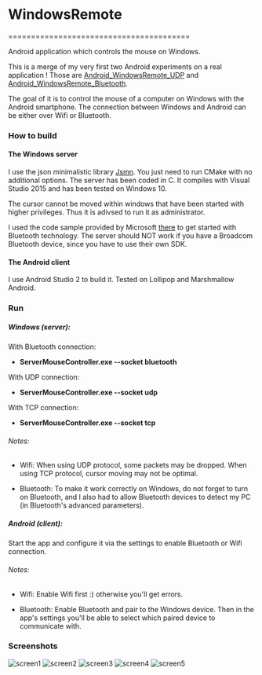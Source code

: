 # WindowsRemote
========================================

Android application which controls the mouse on Windows.

This is a merge of my very first two Android experiments on a real application !
Those are [Android_WindowsRemote_UDP](https://github.com/bourdibay/Android_WindowsRemote_UDP) and [Android_WindowsRemote_Bluetooth](https://github.com/bourdibay/Android_WindowsRemote_Bluetooth).


The goal of it is to control the mouse of a computer on Windows with the Android smartphone.
The connection between Windows and Android can be either over Wifi or Bluetooth.

### How to build

#### The Windows server

I use the json minimalistic library [Jsmn](https://github.com/zserge/jsmn).
You just need to run CMake with no additional options. The server has been coded in C. It compiles with Visual Studio 2015 and has been tested on Windows 10.

The cursor cannot be moved within windows that have been started with higher privileges. Thus it is adivsed to run it as administrator.

I used the code sample provided by Microsoft [there](https://code.msdn.microsoft.com/windowsdesktop/Bluetooth-Connection-e3263296) to get started with Bluetooth technology. The server should NOT work if you have a Broadcom Bluetooth device, since you have to use their own SDK.

#### The Android client

I use Android Studio 2 to build it. Tested on Lollipop and Marshmallow Android.

### Run

##### Windows (server):

With Bluetooth connection:

- **ServerMouseController.exe --socket bluetooth**

With UDP connection:

- **ServerMouseController.exe --socket udp**

With TCP connection:

- **ServerMouseController.exe --socket tcp**

###### Notes:

- Wifi:
When using UDP protocol, some packets may be dropped.
When using TCP protocol, cursor moving may not be optimal.

- Bluetooth:
To make it work correctly on Windows, do not forget to turn on Bluetooth, and I also had to allow Bluetooth devices to detect my PC (in Bluetooth's advanced parameters).

##### Android (client):

Start the app and configure it via the settings to enable Bluetooth or Wifi connection.
      
###### Notes:

- Wifi:
Enable Wifi first :) otherwise you'll get errors.

- Bluetooth:
Enable Bluetooth and pair to the Windows device. Then in the app's settings you'll be able to select which paired device to communicate with.

### Screenshots

![screen1](https://github.com/bourdibay/WindowsRemote/blob/master/Screenshots/home.png)
![screen2](https://github.com/bourdibay/WindowsRemote/blob/master/Screenshots/settings.png)
![screen3](https://github.com/bourdibay/WindowsRemote/blob/master/Screenshots/settings_bluetooth.png)
![screen4](https://github.com/bourdibay/WindowsRemote/blob/master/Screenshots/home_connected.png)
![screen5](https://github.com/bourdibay/WindowsRemote/blob/master/Screenshots/home_horizontal.png)

